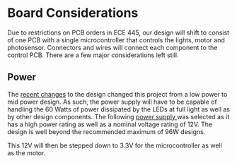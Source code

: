 # Board Considerations
Due to restrictions on PCB orders in ECE 445, our design will shift to consist of one PCB with a single microcontroller that controls the lights, motor and photosensor. 
Connectors and wires will connect each component to the control PCB. There are a few major considerations left still.

## Power
The [recent changes](https://github.com/heonjang/LightControlSystem/blob/Christelle/October%209th%20-%20Light%20Intensity%20III.md) to the design changed this project from a low power to mid power design. As such, the power supply will have to be capable of handling the 60 Watts of power dissipated by the LEDs at full light as well as by other design components. The following [power supply 
](https://www.amazon.com/ALITOVE-100-240V-Converter-Transformer-5-5x2-1mm/dp/B07MXXXBV8/ref=sxin_15_pa_sp_search_thematic_sspa?content-id=amzn1.sym.6b029eb3-7d41-4744-b45d-69fe835e098d%3Aamzn1.sym.6b029eb3-7d41-4744-b45d-69fe835e098d&cv_ct_cx=12v+15+amp+power+supply&keywords=12v+15+amp+power+supply&pd_rd_i=B07MXXXBV8&pd_rd_r=39865509-9d64-417a-bc5e-366efbf2829f&pd_rd_w=7I11j&pd_rd_wg=hmNNq&pf_rd_p=6b029eb3-7d41-4744-b45d-69fe835e098d&pf_rd_r=CDZPZD2ZX2RHV2VJX3BZ&qid=1665428790&qu=eyJxc2MiOiI0LjE4IiwicXNhIjoiMy44MCIsInFzcCI6IjMuMDcifQ%3D%3D&sr=1-3-a73d1c8c-2fd2-4f19-aa41-2df022bcb241-spons&psc=1&spLa=ZW5jcnlwdGVkUXVhbGlmaWVyPUEzNVJHS0xON1lYRzZDJmVuY3J5cHRlZElkPUEwMTAzNTA3MzlGSDhHRFo4WlFVNyZlbmNyeXB0ZWRBZElkPUEwMjgyMTM3MkFFNzJJQk1aMUxJWiZ3aWRnZXROYW1lPXNwX3NlYXJjaF90aGVtYXRpYyZhY3Rpb249Y2xpY2tSZWRpcmVjdCZkb05vdExvZ0NsaWNrPXRydWU=) was selected as it has a high power rating as well as a nominal voltage rating of 12V. The design is well beyond the recommended maximum of 96W designs. 

This 12V will then be stepped down to 3.3V for the microcontroller as well as the motor.
